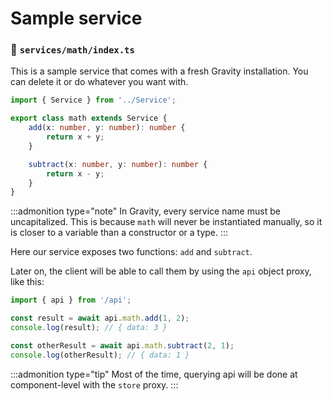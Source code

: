 # Sample service

### 📃 `services/math/index.ts`

This is a sample service that comes with a fresh Gravity installation. You can delete it or do whatever you want with.

```typescript
import { Service } from '../Service';

export class math extends Service {
	add(x: number, y: number): number {
		return x + y;
	}

	subtract(x: number, y: number): number {
		return x - y;
	}
}
```

:::admonition type="note"
In Gravity, every service name must be uncapitalized. This is because `math` will never be instantiated manually, so it is closer to a variable than a constructor or a type.
:::

Here our service exposes two functions: `add` and `subtract`.

Later on, the client will be able to call them by using the `api` object proxy, like this:

```typescript
import { api } from '/api';

const result = await api.math.add(1, 2);
console.log(result); // { data: 3 }

const otherResult = await api.math.subtract(2, 1);
console.log(otherResult); // { data: 1 }
```

:::admonition type="tip"
Most of the time, querying api will be done at component-level with the `store` proxy.
:::
